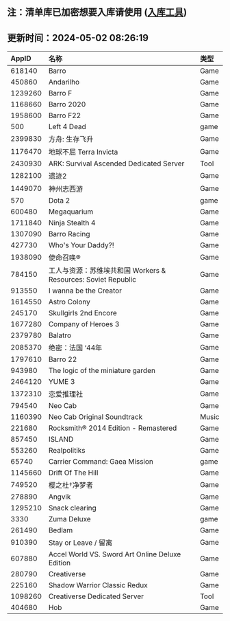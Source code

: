 ## 注：清单库已加密想要入库请使用 ([入库工具](https://github.com/BlankTMing/ManifestAutoUpdate/releases))

## 更新时间：2024-05-02 08:26:19
| AppID | 名称 | 类型  |
| :-------------------- | :----------------------------- | :----------- |
| 618140 | Barro| Game |
| 450860 | Andarilho| Game |
| 1239260 | Barro F| Game |
| 1168660 | Barro 2020| Game |
| 1958600 | Barro F22| Game |
| 500 | Left 4 Dead| game |
| 2399830 | 方舟: 生存飞升| Game |
| 1176470 | 地球不屈 Terra Invicta| Game |
| 2430930 | ARK: Survival Ascended Dedicated Server| Tool |
| 1282100 | 遗迹2| Game |
| 1449070 | 神州志西游| Game |
| 570 | Dota 2| game |
| 600480 | Megaquarium| Game |
| 1711840 | Ninja Stealth 4| Game |
| 1307090 | Barro Racing| Game |
| 427730 | Who's Your Daddy?!| Game |
| 1938090 | 使命召唤®| Game |
| 784150 | 工人与资源：苏维埃共和国 Workers & Resources: Soviet Republic| Game |
| 913550 | I wanna be the Creator| Game |
| 1614550 | Astro Colony| Game |
| 245170 | Skullgirls 2nd Encore| Game |
| 1677280 | Company of Heroes 3| Game |
| 2379780 | Balatro| Game |
| 2085370 | 绝密：法国 ‘44年| Game |
| 1797610 | Barro 22| Game |
| 943980 | The logic of the miniature garden| Game |
| 2464120 | YUME 3| Game |
| 1372310 | 恋爱推理社| Game |
| 794540 | Neo Cab| Game |
| 1160390 | Neo Cab Original Soundtrack| Music |
| 221680 | Rocksmith® 2014 Edition - Remastered| Game |
| 857450 | ISLAND| Game |
| 553260 | Realpolitiks| Game |
| 65740 | Carrier Command: Gaea Mission| game |
| 1145660 | Drift Of The Hill| Game |
| 749520 | 樱之杜†净梦者| Game |
| 278890 | Angvik| Game |
| 1295210 | Snack clearing| Game |
| 3330 | Zuma Deluxe| game |
| 261490 | Bedlam| Game |
| 910390 | Stay or Leave / 留离| Game |
| 607880 | Accel World VS. Sword Art Online Deluxe Edition| Game |
| 280790 | Creativerse| Game |
| 225160 | Shadow Warrior Classic Redux| Game |
| 1098260 | Creativerse Dedicated Server| Tool |
| 404680 | Hob| Game |
